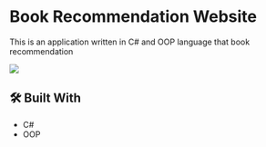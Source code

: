 # Book Recommendation Website

This is an application written in C# and OOP language that book recommendation 

<image src ="https://hizliresim.com/532crzj">

## 🛠️ Built With
- C#
- OOP

